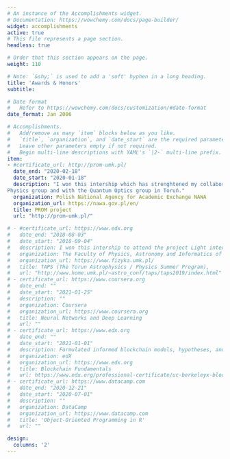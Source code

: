 ```yaml
---
# An instance of the Accomplishments widget.
# Documentation: https://wowchemy.com/docs/page-builder/
widget: accomplishments
active: true
# This file represents a page section.
headless: true

# Order that this section appears on the page.
weight: 110

# Note: `&shy;` is used to add a 'soft' hyphen in a long heading.
title: 'Awards & Honors'
subtitle:

# Date format
#   Refer to https://wowchemy.com/docs/customization/#date-format
date_format: Jan 2006

# Accomplishments.
#   Add/remove as many `item` blocks below as you like.
#   `title`, `organization`, and `date_start` are the required parameters.
#   Leave other parameters empty if not required.
#   Begin multi-line descriptions with YAML's `|2-` multi-line prefix.
item:
- #certificate_url: http://prom-umk.pl/
  date_end: "2020-02-18"
  date_start: "2020-01-18"
  description: "I won this intership which has strenghtened my collaboration with the Mathematical
Physics group and with the Quantum Optics group in Toruń."
  organization: Polish National Agency for Academic Exchange NAWA
  organization_url: https://nawa.gov.pl/en/
  title: PROM project
  url: "http://prom-umk.pl/"

# - #certificate_url: https://www.edx.org
#   date_end: "2018-08-03"
#   date_start: "2018-09-04"
#   description: I won this intership to attend the project Light interactions to asymmetric quantum systems
#   organization: The Faculty of Physics, Astronomy and Informatics of the Nicolaus Copernicus University in Toruń
#   organization_url: https://www.fizyka.umk.pl/
#   title: TAPS (The Torun Astrophysics / Physics Summer Program),
#   url: "http://www.home.umk.pl/~astro_conf/taps/taps2019/index.html"
# - certificate_url: https://www.coursera.org
#   date_end: ""
#   date_start: "2021-01-25"
#   description: ""
#   organization: Coursera
#   organization_url: https://www.coursera.org
#   title: Neural Networks and Deep Learning
#   url: ""
# - certificate_url: https://www.edx.org
#   date_end: ""
#   date_start: "2021-01-01"
#   description: Formulated informed blockchain models, hypotheses, and use cases.
#   organization: edX
#   organization_url: https://www.edx.org
#   title: Blockchain Fundamentals
#   url: https://www.edx.org/professional-certificate/uc-berkeleyx-blockchain-fundamentals
# - certificate_url: https://www.datacamp.com
#   date_end: "2020-12-21"
#   date_start: "2020-07-01"
#   description: ""
#   organization: DataCamp
#   organization_url: https://www.datacamp.com
#   title: 'Object-Oriented Programming in R'
#   url: ""

design:
  columns: '2' 
---
```

